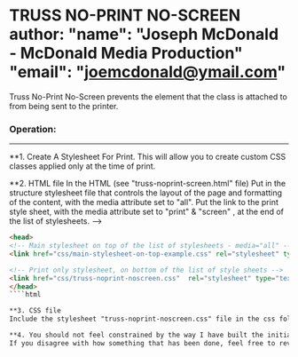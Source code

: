 TRUSS NO-PRINT NO-SCREEN 
author: 
        "name": "Joseph McDonald - McDonald Media Production"
        "email": "joemcdonald@ymail.com"
=======
Truss No-Print No-Screen prevents the element that the class is attached to from being sent to the printer. 

### Operation:
------
**1. Create A Stylesheet For Print.
This will allow you to create custom CSS classes applied only at the time of print.

**2. HTML file
In the HTML <head> (see "truss-noprint-screen.html" file)
Put in the structure stylesheet file that controls the layout of the page and formatting of the content, with the media attribute set to "all".
Put the link to the print style sheet, with the media attribute set to "print" & "screen" , at the end of the list of stylesheets. 
-->	 

```html
<head>
<!-- Main stylesheet on top of the list of stylesheets - media="all" -->   
<link href="css/main-stylesheet-on-top-example.css" rel="stylesheet" type="text/css" media="all" >

<!-- Print only stylesheet, on bottom of the list of style sheets --> 
<link href="css/truss-noprint-noscreen.css"  rel="stylesheet" type="text/css" media="screen, print">
</head>
````html

**3. CSS file
Include the stylesheet "truss-noprint-noscreen.css" file in the css folder. 

**4. You should not feel constrained by the way I have built the initial code. 
If you disagree with how something that has been done, feel free to revise it for the needs of your particular site.
````
````
